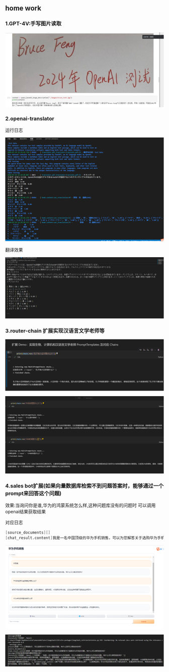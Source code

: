 ## home work 

### 1.GPT-4V:手写图片读取 

![image-20240719105708222](./result/README/res_handwrite.jpg)

### 2.openai-translator

运行日志

![image-20240719153100516](result/README/image-20240719153100516.png)

翻译效果

![image-20240719153238877](result/README/image-20240719153238877.png)

### 3.router-chain 扩展实现汉语言文学老师等


![Example Image](./result/res_hanyuyan.jpg)

![image-20240719115520597](./result/README/image-20240719115520597.png)

### 4.sales bot扩展(如果向量数据库检索不到问题答案时，能够通过一个prompt来回答这个问题)

效果:当询问你是谁,华为的鸿蒙系统怎么样,这种问题库没有的问题时 可以调用openai结果获取结果

对应日志

```verilog
[source_documents][]
[chat_result.content]我是一名中国顶级的华为手机销售，可以为您解答关于选购华为手机的问题。有什么可以帮到您的吗？
```



![image-20240719110514339](./result/README/image-20240719110514339.png)

![image-20240719105720920](./result/README/image-20240719105720920.png)

